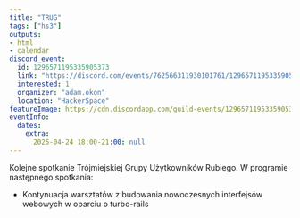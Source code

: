 ```yaml
---
title: "TRUG"
tags: ["hs3"]
outputs:
- html
- calendar
discord_event:
  id: 1296571195335905373
  link: "https://discord.com/events/762566311930101761/1296571195335905373"
  interested: 1
  organizer: "adam.okon"
  location: "HackerSpace"
featureImage: https://cdn.discordapp.com/guild-events/1296571195335905373/dcb0e54eec4ec23242c1d77136e30933.png?size=1024
eventInfo:
  dates:
    extra:
      2025-04-24 18:00-21:00: null
---
```

Kolejne spotkanie Trójmiejskiej Grupy Użytkowników Rubiego. W programie następnego spotkania:

* Kontynuacja warsztatów z budowania nowoczesnych interfejsów webowych w oparciu o turbo-rails

